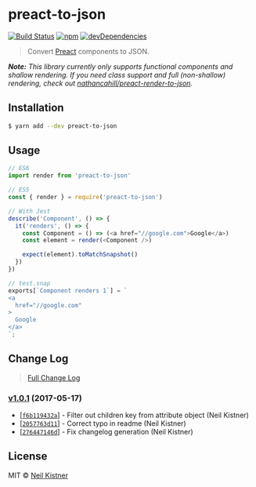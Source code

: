 # preact-to-json

[![Build Status][travis-image]][travis-url]
[![npm][npm-image]][npm-url]
[![devDependencies][depsdev-image]][depsdev-url]

> Convert [Preact](//github.com/developit/preact) components to JSON.

_**Note:** This library currently only supports functional components and shallow rendering. If you need class support and full (non-shallow) rendering, check out [nathancahill/preact-render-to-json](//github.com/nathancahill/preact-render-to-json)._

## Installation

```sh
$ yarn add --dev preact-to-json
```

## Usage

```js
// ES6
import render from 'preact-to-json'

// ES5
const { render } = require('preact-to-json')

// With Jest
describe('Component', () => {
  it('renders', () => {
    const Component = () => (<a href="//google.com">Google</a>)
    const element = render(<Component />)

    expect(element).toMatchSnapshot()
  })
})

// test.snap
exports[`Component renders 1`] = `
<a
  href="//google.com"
>
  Google
</a>
`;
```

## Change Log

> [Full Change Log](changelog.md)

### [v1.0.1](https://github.com/wyze/preact-to-json/releases/tag/v1.0.1) (2017-05-17)

* [[`f6b119432a`](https://github.com/wyze/preact-to-json/commit/f6b119432a)] - Filter out children key from attribute object (Neil Kistner)
* [[`2057763d11`](https://github.com/wyze/preact-to-json/commit/2057763d11)] - Correct typo in readme (Neil Kistner)
* [[`276447146d`](https://github.com/wyze/preact-to-json/commit/276447146d)] - Fix changelog generation (Neil Kistner)

## License

MIT © [Neil Kistner](https://neilkistner.com)

[travis-image]: https://img.shields.io/travis/wyze/preact-to-json.svg?style=flat-square
[travis-url]: https://travis-ci.org/wyze/preact-to-json

[npm-image]: https://img.shields.io/npm/v/preact-to-json.svg?style=flat-square
[npm-url]: https://npmjs.com/package/preact-to-json

[depsdev-image]: https://img.shields.io/david/dev/wyze/preact-to-json.svg?style=flat-square
[depsdev-url]: https://david-dm.org/wyze/preact-to-json?type=dev
